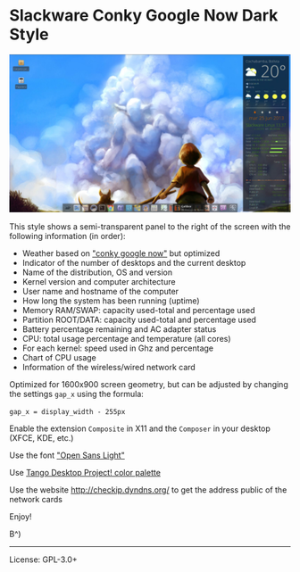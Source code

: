 
# Slackware Conky Google Now Dark Style

![screenshot](https://github.com/51114u9/conky-themes/raw/master/slackware-conky-google-now-dark/screenshot.jpg)

This style shows a semi-transparent panel to the right of the screen with the following information (in order):

- Weather based on ["conky google now"](http://satya164.deviantart.com/art/Conky-Google-Now-366545753) but optimized
- Indicator of the number of desktops and the current desktop
- Name of the distribution, OS and version
- Kernel version and computer architecture
- User name and hostname of the computer
- How long the system has been running (uptime)
- Memory RAM/SWAP: capacity used-total and percentage used
- Partition ROOT/DATA: capacity used-total and percentage used
- Battery percentage remaining and AC adapter status
- CPU: total usage percentage and temperature (all cores)
- For each kernel: speed used in Ghz and percentage
- Chart of CPU usage
- Information of the wireless/wired network card

Optimized for 1600x900 screen geometry, but can be adjusted by changing the settings `gap_x` using the formula:

`gap_x = display_width - 255px`

Enable the extension `Composite` in X11 and the `Composer` in your desktop (XFCE, KDE, etc.)

Use the font ["Open Sans Light"](http://www.opensans.com/)

Use [Tango Desktop Project! color palette](http://en.wikipedia.org/wiki/Tango_Desktop_Project#Palette)

Use the website http://checkip.dyndns.org/ to get the address public of the network cards

Enjoy!

B^)

---

License: GPL-3.0+
